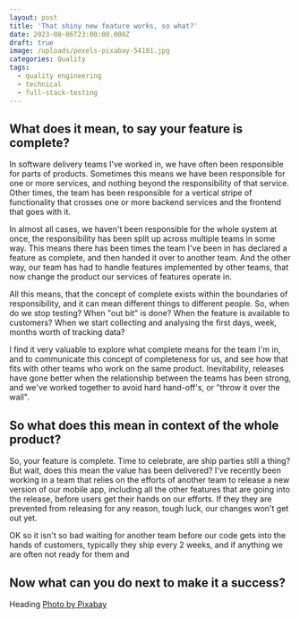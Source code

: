 ```yaml
---
layout: post
title: 'That shiny new feature works, so what?'
date: 2023-08-06T23:00:00.000Z
draft: true
image: /uploads/pexels-pixabay-54101.jpg
categories: Quality
tags:
  - quality engineering
  - technical
  - full-stack-testing
---
```


## What does it mean, to say your feature is complete?

In software delivery teams I've worked in, we have often been responsible for parts of products. Sometimes this means we have been responsible for one or more services, and nothing beyond the responsibility of that service. Other times, the team has been responsible for a vertical stripe of functionality that crosses one or more backend services and the frontend that goes with it.

In almost all cases, we haven't been responsible for the whole system at once, the responsibility has been split up across multiple teams in some way. This means there has been times the team I've been in has declared a feature as complete, and then handed it over to another team. And the other way, our team has had to handle features implemented by other teams, that now change the product our services of features operate in.

All this means, that the concept of complete exists within the boundaries of responsibility, and it can mean different things to different people. So, when do we stop testing? When "out bit" is done? When the feature is available to customers? When we start collecting and analysing the first days, week, months worth of tracking data?

I find it very valuable to explore what complete means for the team I'm in, and to communicate this concept of completeness for us, and see how that fits with other teams who work on the same product. Inevitability, releases have gone better when the relationship between the teams has been strong, and we've worked together to avoid hard hand-off's, or "throw it over the wall". 

## So what does this mean in context of the whole product?

So, your feature is complete. Time to celebrate, are ship parties still a thing? But wait, does this mean the value has been delivered? I've recently been working in a team that relies on the efforts of another team to release a new version of our mobile app, including all the other features that are going into the release, before users get their hands on our efforts. If they they are prevented from releasing for any reason, tough luck, our changes won't get out yet.

OK so it isn't so bad waiting for another team before our code gets into the hands of customers, typically they ship every 2 weeks, and if anything we are often not ready for them and 

## Now what can you do next to make it a success?

Heading [Photo by Pixabay](https://www.pexels.com/photo/colorful-color-play-concentration-54101/)

